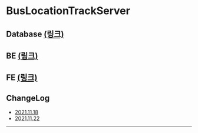 # BusLocationTrackServer

## Database [(링크)](https://github.com/juhwanHeo/BusLocationTrackServer/tree/master/1.database)

## BE [(링크)](https://github.com/juhwanHeo/BusLocationTrackServer/tree/master/2.server)

## FE [(링크)](https://github.com/juhwanHeo/BusLocationTrackServer/tree/master/2.front)

## ChangeLog 
  - [2021.11.18](https://github.com/juhwanHeo/BusLocationTrackServer/blob/master/0.changeLogs/2021.11.18.md)
  - [2021.11.22](https://github.com/juhwanHeo/BusLocationTrackServer/blob/master/0.changeLogs/2021.11.18.md)
*****
